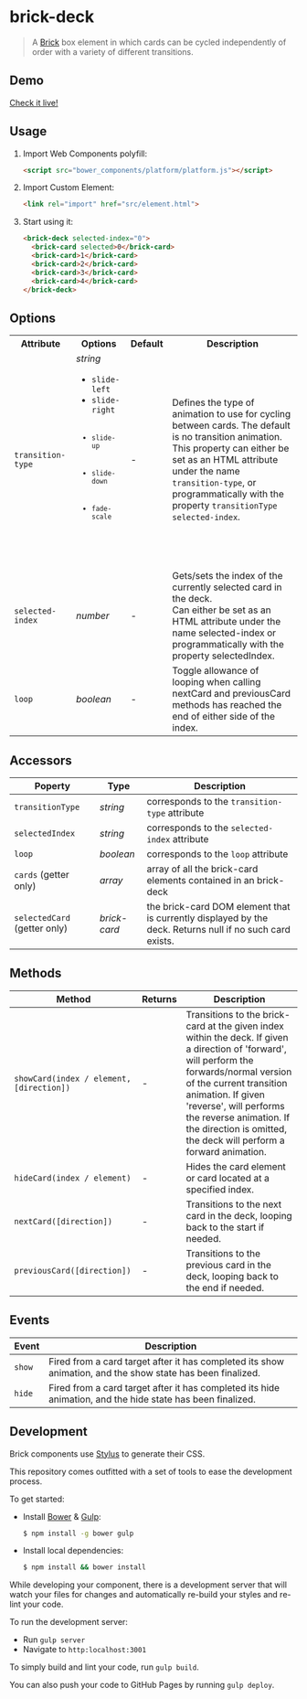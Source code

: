 # brick-deck

> A [Brick](https://github.com/mozbrick/brick/) box element in which cards can be cycled independently of order with a variety of different transitions.

## Demo

[Check it live!](http://mozbrick.github.io/brick-deck)

## Usage

1. Import Web Components polyfill:

    ```html
    <script src="bower_components/platform/platform.js"></script>
    ```

2. Import Custom Element:

    ```html
    <link rel="import" href="src/element.html">
    ```

3. Start using it:

    ```html
    <brick-deck selected-index="0">
      <brick-card selected>0</brick-card>
      <brick-card>1</brick-card>
      <brick-card>2</brick-card>
      <brick-card>3</brick-card>
      <brick-card>4</brick-card>
    </brick-deck>
    ```

## Options
<table>
  <tr>
    <th>Attribute</th>
    <th>Options</th>
    <th>Default</th>
    <th>Description</th>
  </tr>
  <tr>
    <td><code>transition-type</code></td>
    <td>
      <i>string</i>
      <ul>
        <li><code>slide-left</code></li>
        <li><code>slide-right</li>
        <li><code>slide-up</code></li>
        <li><code>slide-down</code></li>
        <li><code>fade-scale</code></li>
      </ul>
    </td>
    <td>-</td>
    <td>
      Defines the type of animation to use for cycling between cards. 
      The default is no transition animation.
      <br>
      This property can either be set as an HTML attribute under the name <code>transition-type</code>,
      or programmatically with the property <code>transitionType</code> <code>selected-index</code>.
    </td>
  </tr>
  <tr>
    <td><code>selected-index</code></td>
    <td>
      <i>number</i>
    </td>
    <td>-</td>
    <td>
      Gets/sets the index of the currently selected card in the deck.
      <br>
      Can either be set as an HTML attribute under the name selected-index or programmatically with the property selectedIndex.
    </td>
  </tr>
  <tr>
    <td><code>loop</code></td>
    <td>
      <i>boolean</i>
    </td>
    <td>-</td>
    <td>
      Toggle allowance of looping when calling nextCard and previousCard methods has reached the end of either side of the index.    
    </td>
  </tr>
</table>

## Accessors

Poperty               | Type      | Description
---                   | ---       | ---
`transitionType`      | *string*  | corresponds to the `transition-type` attribute 
`selectedIndex`       | *string*  | corresponds to the `selected-index` attribute 
`loop`                | *boolean* | corresponds to the `loop` attribute 
`cards` (getter only) | *array*   | array of all the brick-card elements contained in an brick-deck
`selectedCard` (getter only) | *brick-card* | the brick-card DOM element that is currently displayed by the deck. Returns null if no such card exists.

## Methods

Method                                    | Returns     | Description
---                                       | ---         | ---
`showCard(index / element, [direction])`  | -           | Transitions to the brick-card at the given index within the deck. If given a direction of 'forward', will perform the forwards/normal version of the current transition animation. If given 'reverse', will performs the reverse animation. If the direction is omitted, the deck will perform a forward animation.
`hideCard(index / element)`               | -           | Hides the card element or card located at a specified index.
`nextCard([direction])`                   | -           | Transitions to the next card in the deck, looping back to the start if needed.
`previousCard([direction])`               | -           | Transitions to the previous card in the deck, looping back to the end if needed.

## Events

Event         | Description
---           | ---
`show`        | Fired from a card target after it has completed its show animation, and the show state has been finalized.
`hide`        | Fired from a card target after it has completed its hide animation, and the hide state has been finalized.

## Development

Brick components use [Stylus](http://learnboost.github.com/stylus/) to generate their CSS.

This repository comes outfitted with a set of tools to ease the development process.

To get started:

* Install [Bower](http://bower.io/) & [Gulp](http://gulpjs.com/):

    ```sh
    $ npm install -g bower gulp
    ```

* Install local dependencies:

    ```sh
    $ npm install && bower install
    ```

While developing your component, there is a development server that will watch your files for changes and automatically re-build your styles and re-lint your code.

To run the development server:

* Run `gulp server`
* Navigate to `http:localhost:3001`

To simply build and lint your code, run `gulp build`.

You can also push your code to GitHub Pages by running `gulp deploy`.
